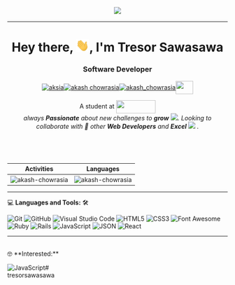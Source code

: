 <p align="center"><img src="https://github.com/thompsonemerson/thompsonemerson/raw/master/cover-thompson.png" height="200"/></p><hr><h1 align="center">Hey there, <img src="https://raw.githubusercontent.com/ABSphreak/ABSphreak/master/gifs/Hi.gif" width="30px">, I'm Tresor Sawasawa </h1><h3 align="center">Software Developer</h3><p align="center"><a href="https://www.linkedin.com/in/tr%C3%A9sor-sawasawa-43745320b/" target="blank"><img align="center" src="https://cdn.jsdelivr.net/npm/simple-icons@3.0.1/icons/linkedin.svg" alt="aksia" height="30" width="40" /></a><a href="https://www.facebook.com/tresor.sawasawa" target="blank"><img align="center" src="https://cdn.jsdelivr.net/npm/simple-icons@3.0.1/icons/facebook.svg" alt="akash chowrasia" height="30" width="40" /></a><a href="https://twitter.com/TresorSawasawa" target="blank"><img align="center" src="https://cdn.jsdelivr.net/npm/simple-icons@3.0.1/icons/twitter.svg" alt="akash_chowrasia" height="30" width="40" /></a><a href = "mailto: tresorsawasawa@gmail.com"><img align="center" src="https://simpleicons.org/icons/gmail.svg" height="30" width="40" /></a></p>

 
<p align="center">
  A student at <a href="https://www.freecodecamp.org/"><img width="90" height="30" align="center" src="https://upload.wikimedia.org/wikipedia/commons/3/39/FreeCodeCamp_logo.png"/><a/> <br>
  <em>always <b>Passionate</b>
    about new challenges to 
    <b>grow</b> <img src="https://github.com/TheDudeThatCode/TheDudeThatCode/blob/master/Assets/Rocket.gif" width="18px">. Looking to collaborate with 👯 other <b> Web Developers</b> and
    <b>Excel</b> <img src="https://github.com/TheDudeThatCode/TheDudeThatCode/blob/master/Assets/Medal.gif" width="20px">&nbsp.
  </em> 
  <br>
 
 </p>  

<br>

<p align="center">&nbsp;
 
| Activities |   Languages |
| ---------- | ----------- |
 | <img align="center" src="https://github-readme-stats.vercel.app/api?username=tresorsawasawa&show_icons=true&theme=tokyonight" alt="akash-chowrasia" width="410" /> | <img align="center" src="https://github-readme-stats.vercel.app/api/top-langs?username=tresorsawasawa&show_icons=true&theme=tokyonight&layout=compact" alt="akash-chowrasia" />|
</p>

<hr>

💻 **Languages and Tools:** 🛠️<br>

![Git](https://img.shields.io/badge/-Git-000000?style=flat&logo=git&logoColor=F05032&labelColor=ffffff)
![GitHub](https://img.shields.io/badge/-GitHub-000000?style=flat&logo=github&logoColor=000000&labelColor=ffffff)
![Visual Studio Code](https://img.shields.io/badge/-VSCode-000000?style=flat&logo=visual-studio-code&labelColor=007ACC)
![HTML5](https://img.shields.io/badge/-HTML5-000000?style=flat&logo=html5&logoColor=ffffff&labelColor=E34F26)
![CSS3](https://img.shields.io/badge/-CSS3-000000?style=flat&logo=css3&logoColor=ffffff&labelColor=1572B6) 
![Font Awesome](https://img.shields.io/badge/-font%20awesome-000000?style=flat&logo=font-awesome&logoColor=339AF0&labelColor=ffffff)
![Ruby](https://img.shields.io/badge/-Ruby-000000?style=flat&logo=ruby)
![Rails](https://img.shields.io/badge/-Rails-000000?style=flat&logo=rails)
![JavaScript](https://img.shields.io/badge/-JavaScript-000000?style=flat&logo=javascript)
![JSON](https://img.shields.io/badge/-JSON-000000?style=flat&logo=JSON&logoColor=000000&labelColor=ffffff)
![React](https://img.shields.io/badge/-React-000000?style=flat&logo=react)

<hr>
<br>
🤓 **Interested:** <br>

![JavaScript](https://img.shields.io/badge/-JavaScript-000000?style=flat&logo=javascript)# <br>tresorsawasawa</br>
